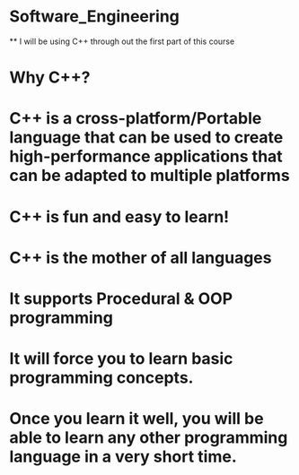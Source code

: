 # Software_Engineering
** I will be using C++ through out the first part of this course
# Why C++?
# C++ is a cross-platform/Portable language that can be used to create high-performance applications that can be adapted to multiple platforms
# C++ is fun and easy to learn!
# C++ is the mother of all languages
# It supports Procedural & OOP programming
# It will force you to learn basic programming concepts.
# Once you learn it well, you will be able to learn any other programming language in a very short time.
